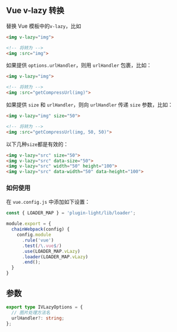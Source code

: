 ## Vue v-lazy 转换

替换 Vue 模板中的`v-lazy`，比如

```html
<img v-lazy="img">

<!-- 将转为 -->
<img :src="img">
```

如果提供 `options.urlHandler`，则用 `urlHandler` 包裹，比如：

```html
<img v-lazy="img"> 

<!-- 将转为 -->
<img :src="getCompressUrl(img)">
```

如果提供 `size` 和 `urlHandler`，则向 `urlHandler` 传递 `size` 参数，比如：

```html
<img v-lazy="img" size="50">

<!-- 将转为 -->
<img :src="getCompressUrl(img, 50, 50)">
```


以下几种`size`都是有效的：

```html
<img v-lazy="src" size="50">
<img v-lazy="src" data-size="50">
<img v-lazy="src" width="50" height="100">
<img v-lazy="src" data-width="50" data-height="100">
```


### 如何使用

在 `vue.config.js` 中添加如下设置：

```js
const { LOADER_MAP } = 'plugin-light/lib/loader';

module.export = {
  chainWebpack(config) {
    config.module
      .rule('vue')
      .test(/\.vue$/)
      .use(LOADER_MAP.vLazy)
      .loader(LOADER_MAP.vLazy)
      .end();
  }
}
```

## 参数

```ts
export type IVLazyOptions = {
  // 图片处理方法名
  urlHandler?: string;
};
```